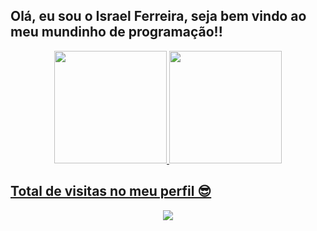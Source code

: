 ## Olá, eu sou o Israel Ferreira, seja bem vindo ao meu mundinho de programação!! ##
<div align="center">
  <a href="https://github.com/israferreira">
  <img height="180em" src="https://github-readme-stats.vercel.app/api?username=israferreira&show_icons=true&theme=tokyonight&include_all_commits=true&count_private=true"/>
  <img height="180em" src="https://github-readme-stats.vercel.app/api/top-langs/?username=israferreira&layout=compact&langs_count=7&theme=tokyonight"/>
</div>
  
##   Total de visitas no meu perfil 😎   ##
 <p align="center"> 
   <img alingn="160em" src="https://profile-counter.glitch.me/israferreira/count.svg" />
 </p>
  

  
  
  
<!---
IsraFerreira/IsraFerreira is a ✨ special ✨ repository because its `README.md` (this file) appears on your GitHub profile.
You can click the Preview link to take a look at your changes.
--->
